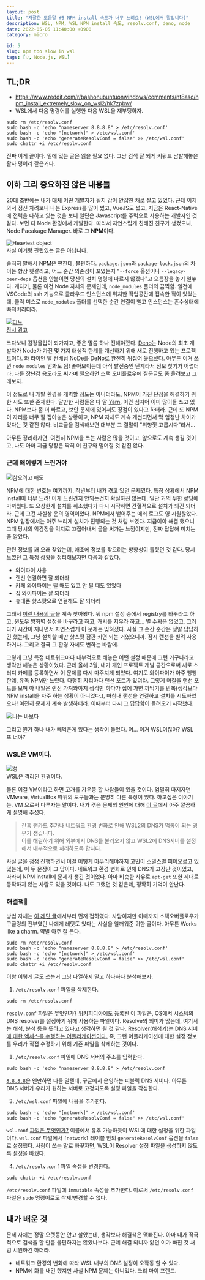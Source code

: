 ```yaml
---
layout: post
title: "자잘한 도움말 #5 NPM install 속도가 너무 느려요! (WSL에서 말입니다)"
description: WSL, NPM, WSL NPM install 속도, resolv.conf, deno, node
date: 2022-05-05 11:40:00 +0900
category: micro

id: 5
slug: npm too slow in wsl
tags: [💡, Node.js, WSL]
---
```


## TL;DR

- <a href="https://www.reddit.com/r/bashonubuntuonwindows/comments/nt8asc/npm_install_extremely_slow_on_wsl2/hk7zpbw/">https://www.reddit.com/r/bashonubuntuonwindows/comments/nt8asc/npm_install_extremely_slow_on_wsl2/hk7zpbw/</a>
- WSL에서 다음 명령어를 실행한 다음 WSL을 재부팅하자.

```shell
sudo rm /etc/resolv.conf
sudo bash -c 'echo "nameserver 8.8.8.8" > /etc/resolv.conf'
sudo bash -c 'echo "[network]" > /etc/wsl.conf'
sudo bash -c 'echo "generateResolvConf = false" >> /etc/wsl.conf'
sudo chattr +i /etc/resolv.conf
```

진짜 이게 끝이다. 밑에 있는 글은 읽을 필요 없다. 그냥 검색 잘 되게 키워드 남발해놓은 활자 덩어리 같은거다.

## 이하 그리 중요하진 않은 내용들

20대 초반에는 내가 대체 어떤 개발자가 될지 감이 안잡힌 채로 살고 있었다. 근데 이제와서 정신 차려보니 나는 Express를 많이 썼고, VueJS도 썼고, 지금은 React-Native에 전력을 다하고 있는 것을 보니 일단은 Javascript를 주력으로 사용하는 개발자인 것 같다. 보면 다 Node 환경에서 개발한다. 따라서 자연스럽게 친해진 친구가 생겼으니, Node Pacakage Manager. 바로 그 <strong class="middle-big">NPM</strong>이다.

<p class="center">
  <img src="https://i.postimg.cc/MKxyzWCZ/np.png" alt="Heaviest object"/>
  <br/>
  사실 이거랑 관련있는 글은 아닙니다.
</p>

솔직히 말해서 NPM은 편한데, 불편하다. `package.json`과 `package-lock.json`의 차이는 항상 헷갈리고, 어느 순간 의존성이 꼬였는지 "`--force` 옵션이나 `--legacy-peer-deps` 옵션을 안붙이면 당신의 설치 명령에 따르지 않겠다"고 으름장을 놓기 일쑤다. 게다가, 물론 이건 Node 자체의 문제인데, `node_modules` 폴더의 끔찍함. 일전에 VSCode의 ssh 기능으로 클라우드 인스턴스에 위치한 작업공간에 접속한 적이 있었는데, 클릭 미스로 `node_modules` 폴더를 선택한 순간 연결이 뻗고 인스턴스는 혼수상태에 빠져버리더라.

<p class="center">
  <a href="https://deno.land/">
  <img src="https://i.postimg.cc/T3jbSB7L/deno.jpg" alt="디노"/>
  <br/>
  잠시 광고
  </a>
</p>

쓰다보니 감정몰입이 되가지고, 좋은 말씀 하나 전해야겠다. <a href="https://deno.land/">Deno</a>는 Node의 최초 개발자가 Node가 가진 몇 가지 태생적 한계를 개선하기 위해 새로 진행하고 있는 프로젝트이다. 와 라이언 달 선배님 NoDe를 DeNo로 완전히 뒤집어 놓으셨다. 아무튼 이거 쓰면 `node_modules` 안봐도 됨! 좋아보이는데 아직 발전중인 단계라서 정보 찾기가 어렵더라. 다들 장난감 용도라도 써가며 필요하면 스택 오버플로우에 질문글도 좀 올려보고 그래보자.

이 정도로 내 개발 환경을 개벽할 정도는 아니더라도, NPM이 가진 단점을 해결하기 위한 시도 또한 존재한다. 알만한 사람들은 다 알 <a href="https://yarnpkg.com/">Yarn</a>, 이건 심지어 이미 많이들 쓰고 있다. NPM보다 좀 더 빠르고, 보안 문제에 있어서도 장점이 있다고 하더라. 근데 또 NPM이 자리를 너무 잘 잡아놓은 상황이고, NPM 자체도 계속 개선되면서 막 엄청난 차이가 있다는 것 같진 않다. 비교글을 검색해보면 대부분 그 결말이 "취향껏 고릅시다"라서...

아무튼 정리하자면, 여전히 NPM을 쓰는 사람은 많을 것이고, 앞으로도 계속 생길 것이고, 나도 아마 지금 당장은 딱히 이 친구와 멀어질 것 같진 않다.

### 근데 왜이렇게 느린거야

<p class="center">
  <img src="https://i.postimg.cc/xCqSJJcv/image.jpg" alt="참으려고 해도"/>
</p>

NPM에 대한 변호는 여기까지. 작년부터 내가 겪고 있던 문제였다. 특정 상황에서 NPM install이 너무 느려! 이게 느린건지 안되는건지 확실하진 않는데, 일단 거의 무한 로딩에 가까웠다. 또 요상한게 설치를 취소했다가 다시 시작하면 간헐적으로 설치가 되긴 되더라. 근데 그건 사실상 운의 영역이었다. NPM에서 뱉어주는 에러 로그도 영 시원찮았다. NPM 입장에서는 아주 느리게 설치가 진행되는 것 처럼 보였다. 지금이야 해결 했으니 그때 당시의 악감정을 억지로 끄집어내서 글을 써가는 느낌이지만, 진짜 답답해 미치는줄 알았다.

관련 정보를 꽤 오래 찾았는데, 애초에 정보를 찾으려는 방향성이 틀렸던 것 같다. 당시 느꼈던 그 특정 상황을 정리해보자면 다음과 같았다.

- 와이파이 사용
- 랜선 연결하면 잘 되더라
- 카페 와이파이는 될 때도 있고 안 될 때도 있었다
- 집 와이파이는 잘 되더라
- 휴대폰 핫스팟으로 연결해도 잘 되더라

그래서 <a href="https://stackoverflow.com/questions/29395211/npm-install-extremely-slow-on-windows">이런 내용의 글</a>을 계속 찾아봤다. 뭐 npm 설정 중에서 registry를 바꾸라고 하고, 윈도우 방화벽 설정을 바꾸라고 하고, 캐시를 지우라 하고... 별 수확은 없었고. 그러다가 시간이 지나면서 자연스럽게 이 문제는 잊혀졌다. 사실 그 순간 순간은 정말 답답하긴 했는데, 그냥 설치할 때만 핫스팟 잠깐 키면 되는 거였으니까. 잠시 랜선을 빌려 사용하거나. 그리고 결국 그 환경 자체도 변하는 바람에.

그렇게 그냥 특정 네트워크마다 내부적으로 해놓은 어떤 설정 때문에 그런 거구나라고 생각만 해놓은 상황이었다. 근데 올해 3월, 내가 개인 프로젝트 개발 공간으로써 새로 스터디 카페를 등록하면서 이 문제를 다시 마주치게 되었다. 여기도 와이파이가 아주 빵빵한데, 유독 NPM만 느렸다. 다행히 자리마다 랜선 포트가 있더라. 그렇게 며칠을 랜선 포트를 보며 아 내일은 랜선 가져와야지 생각만 하다가 집에 가면 까먹기를 반복(생각보다 NPM install을 자주 하는 상황이 아니었다.), 마침내 랜선을 연결하고 설치를 시도하였으나! 여전히 문제가 계속 발생하더라. 이때부터 다시 그 답답함이 몰려오기 시작했다.

<p class="center">
  <img src="https://i.postimg.cc/SNVDB4gv/image.png" alt="나는 바보다"/>
</p>

그리고 뭔가 하나 내가 빼먹은게 있다는 생각이 들었다. 어... 이거 WSL이잖아? WSL 또 너야?

### WSL은 VM이다.

<p class="center">
  <img src="https://i.postimg.cc/kXwD85W1/image.jpg" alt="성"/>
  <br/>
  WSL은 격리된 환경이다.
</p>

물론 이걸 VM이라고 하면 고개를 갸우뚱 할 사람들이 있을 것이다. 엄밀히 따지자면 VMware, VirtualBox 따위의 도구들과는 분명히 다른 특징이 있다. 하고싶은 이야기는, VM 으로써 다루자는 말이다. 내가 겪은 문제의 원인에 대해 <a href="https://robin2.tistory.com/351">이 글</a>에서 아주 깔끔하게 설명해 주셨다.

> 간혹 랜카드 추가나 네트워크 환경 변화로 인해 WSL2의 DNS가 먹통이 되는 경우가 생깁니다.  
> 이를 해결하기 위해 외부에서 DNS를 불러오지 않고 WSL2에 DNS서버를 설정해서 내부적으로 처리하도록 합니다.

사실 글을 점점 진행하면서 이걸 어떻게 마무리해야하지 고민이 스멀스멀 피어오르고 있었는데, 이 두 문장이 그 답이다. 네트워크 환경 변화로 인해 DNS가 고장난 것이었고, 따라서 NPM install에 문제가 생긴 것이었다. 아마 비슷한 사유로 `apt-get` 또한 제대로 동작하지 않는 사람도 있을 것이다. 나도 그랬던 것 같은데, 정확히 기억이 안난다.

### 해결책📖

방법 자체는 <a href="https://www.reddit.com/r/bashonubuntuonwindows/comments/nt8asc/npm_install_extremely_slow_on_wsl2/hk7zpbw/">이 레딧 글</a>에서부터 먼저 접하였다. 사담이지만 이때까지 스택오버플로우가 구글링의 전부였던 나에게 레딧도 있다는 사실을 일깨워준 귀한 글이다. 아무튼 Works like a charm. 약발 아주 잘 든다.

```shell
sudo rm /etc/resolv.conf
sudo bash -c 'echo "nameserver 8.8.8.8" > /etc/resolv.conf'
sudo bash -c 'echo "[network]" > /etc/wsl.conf'
sudo bash -c 'echo "generateResolvConf = false" >> /etc/wsl.conf'
sudo chattr +i /etc/resolv.conf
```

이왕 이렇게 글도 쓰는거 그냥 나열하지 말고 하나하나 분석해보자.

1) `/etc/resolv.conf` 파일을 삭제한다.

```shell
sudo rm /etc/resolv.conf
```

`resolv.conf` 파일은 무엇인가? <a href="https://en.wikipedia.org/wiki/Resolv.conf">위키피디아에도 등록된</a> 이 파일은, OS에서 시스템의 DNS resolver를 설정하기 위해 사용하는 파일이다. Resolve의 의미가 많은데, 여기서는 해석, 분석 등을 뜻하고 있다고 생각하면 될 것 같다. <a href="http://www.ktword.co.kr/test/view/view.php?m_temp1=1487">Resolver(해석기)는 DNS 서버에 대한 엑세스를 수행하는 어플리케이션이다.</a> 즉, 그런 어플리케이션에 대한 설정 정보를 우리가 직접 수정하기 위해 기존 파일을 삭제하는 것이다.

1) `/etc/resolv.conf` 파일에 DNS 서버의 주소를 입력한다.

```shell
sudo bash -c 'echo "nameserver 8.8.8.8" > /etc/resolv.conf
```

<a href="https://ko.wikipedia.org/wiki/%EA%B5%AC%EA%B8%80_%ED%8D%BC%EB%B8%94%EB%A6%AD_DNS">`8.8.8.8`</a>은 왠만하면 다들 알텐데, 구글에서 운영하는 퍼블릭 DNS 서버다. 아무튼 DNS 서버가 우리가 원하는 서버로 고정되도록 설정 파일을 작성한다.

3) `/etc/wsl.conf` 파일에 내용을 추가한다.

```shell
sudo bash -c 'echo "[network]" > /etc/wsl.conf'
sudo bash -c 'echo "generateResolvConf = false" >> /etc/wsl.conf'
```

`wsl.conf` <a href="https://docs.microsoft.com/ko-kr/windows/wsl/wsl-config">파일은 무엇인가?</a> 이름에서 유추 가능하듯이 WSL에 대한 설정을 위한 파일이다. `wsl.conf` 파일에서 `[network]` 레이블 안의 `generateResolvConf` 옵션을 `false`로 설정했다. 사람이 쓰는 말로 바꾸자면, WSL이 Resolver 설정 파일을 생성하지 않도록 설정을 바꿨다.

4) `/etc/resolv.conf` 파일 속성을 변경한다.

```shell
sudo chattr +i /etc/resolv.conf
```

`/etc/resolv.conf` 파일에 `immutable` 속성을 추가한다. 이로써 `/etc/resolv.conf` 파일은 `sudo` 명령어로도 삭제/변경할 수 없다.

## 내가 배운 것

문제 자체는 정말 오랫동안 안고 살았는데, 생각보다 해결책은 맥빠진다. 아마 내가 적극적으로 검색을 할 만큼 불편하지는 않았나보다. 근데 해결 되니까 앓던 이가 빠진 것 처럼 시원하긴 하더라.

- 네트워크 환경의 변화에 따라 WSL 내부의 DNS 설정이 오작동 할 수 있다.
- NPM에 화를 내긴 했지만 사실 NPM 문제는 아니었다. 쏘리 마이 프렌드.
